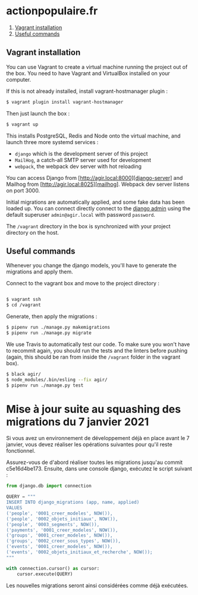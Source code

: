 # actionpopulaire.fr

1. [Vagrant installation](#vagrant)
2. [Useful commands](#frontend-pages)

## Vagrant installation

You can use Vagrant to create a virtual machine running the project out of the box.
You need to have Vagrant and VirtualBox installed on your computer. 


If this is not already installed, install vagrant-hostmanager plugin :
```bash 
$ vagrant plugin install vagrant-hostmanager
```
Then just launch the box :
```bash 
$ vagrant up
```

This installs PostgreSQL, Redis and Node onto the virtual
machine, and launch three more systemd services :

* `django` which is the development server of this project
* `MailHog`, a catch-all SMTP server used for development
* `webpack`, the webpack dev server with hot reloading

You can access Django from [http://agir.local:8000][django-server]
and Mailhog from [http://agir.local:8025][mailhog].
Webpack dev server listens on port 3000.

Initial migrations are automatically applied, and some fake data has been
loaded up. You can connect directly connect to the [django admin][django-admin] using the
default superuser `admin@agir.local` with password `password`.


The `/vagrant` directory in the box is synchronized with your
project directory on the host.

## Useful commands

Whenever you change the django models, you'll have to generate the migrations and apply them.

Connect to the vagrant box and move to the project directory :
```bash

$ vagrant ssh
$ cd /vagrant
```

Generate, then apply the migrations :
```bash
$ pipenv run ./manage.py makemigrations
$ pipenv run ./manage.py migrate
```

We use Travis to automatically test our code. To make sure you won't have to
recommit again, you should run the tests and the linters before pushing (again, this should
be ran from inside the `/vagrant` folder in the vagrant box).

```bash
$ black agir/
$ node_modules/.bin/esling --fix agir/
$ pipenv run ./manage.py test
``` 

# Mise à jour suite au squashing des migrations du 7 janvier 2021

Si vous avez un environnement de développement déjà en place avant le 7 janvier,
vous devez réaliser les opérations suivantes pour qu'il reste fonctionnel.

Assurez-vous de d'abord réaliser toutes les migrations jusqu'au commit c5e16d4be173.
Ensuite, dans une console django, exécutez le script suivant :

```python
from django.db import connection

QUERY = """
INSERT INTO django_migrations (app, name, applied)
VALUES 
('people', '0001_creer_modeles', NOW()),
('people', '0002_objets_initiaux', NOW()),
('people', '0003_segments', NOW()),
('payments', '0001_creer_modeles', NOW()),
('groups', '0001_creer_modeles', NOW()),
('groups', '0002_creer_sous_types', NOW()),
('events', '0001_creer_modeles', NOW()),
('events', '0002_objets_initiaux_et_recherche', NOW());
"""

with connection.cursor() as cursor:
    cursor.execute(QUERY)
```

Les nouvelles migrations seront ainsi considérées comme déjà exécutées.


[django-server]: http://agir.local:8000/
[mailhog]: http://agir.local:8025/
[django-admin]: http://agir.local:8000/admin/
